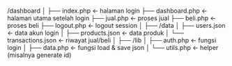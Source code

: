 /dashboard
│
├── index.php             ← halaman login
├── dashboard.php         ← halaman utama setelah login
├── jual.php              ← proses jual
├── beli.php              ← proses beli
├── logout.php            ← logout session
│
├── /data
│   ├── users.json        ← data akun login
│   ├── products.json     ← data produk
│   └── transactions.json ← riwayat jual/beli
│
├── /lib
│   ├── auth.php          ← fungsi login
│   ├── data.php          ← fungsi load & save json
│   └── utils.php         ← helper (misalnya generate id)
